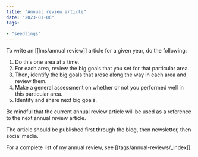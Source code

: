 ```yaml
---
title: "Annual review article"
date: "2023-01-06"
tags:

- "seedlings"
---
```


To write an [[lms/annual review]] article for a given year, do the following:

1. Do this one area at a time.
2. For each area, review the big goals that you set for that particular area.
3. Then, identify the big goals that arose along the way in each area and review them.
4. Make a general assessment on whether or not you performed well in this particular area.
5. Identify and share next big goals.

Be mindful that the current annual review article will be used as a reference to the next annual review article.

The article should be published first through the blog, then newsletter, then social media.

For a complete list of my annual review, see [[tags/annual-reviews/_index]].

